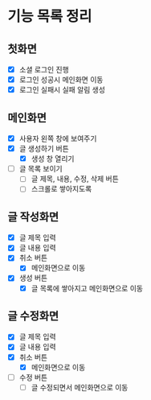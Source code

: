 # 기능 목록 정리

## 첫화면

-   [x] 소셜 로그인 진행
-   [x] 로그인 성공시 메인화면 이동
-   [x] 로그인 실패시 실패 알림 생성

## 메인화면


-   [x] 사용자 왼쪽 창에 보여주기
-   [x] 글 생성하기 버튼
    -   [x] 생성 창 열리기
-   [ ] 글 목록 보이기
    -   [ ] 글 제목, 내용, 수정, 삭제 버튼
    -   [ ] 스크롤로 쌓아지도록

## 글 작성화면

-   [x] 글 제목 입력
-   [x] 글 내용 입력
-   [x] 취소 버튼
    -   [x] 메인화면으로 이동
-   [x] 생성 버튼
    -   [x] 글 목록에 쌓아지고 메인화면으로 이동

## 글 수정화면

-   [x] 글 제목 입력
-   [x] 글 내용 입력
-   [x] 취소 버튼
    -   [x] 메인화면으로 이동
-   [ ] 수정 버튼
    -   [ ] 글 수정되면서 메인화면으로 이동
